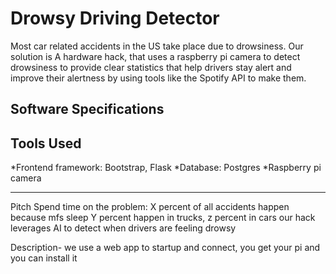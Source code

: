 # Drowsy Driving Detector

Most car related accidents in the US take place due to drowsiness.
Our solution is A hardware hack, that uses a raspberry pi camera to detect drowsiness to provide clear statistics that help drivers stay alert and improve their alertness by using tools like the Spotify API to make them. 

## Software Specifications

## Tools Used
*Frontend framework: Bootstrap, Flask
*Database: Postgres
*Raspberry pi camera 

---
Pitch 
Spend time on the problem: 
X percent of all accidents happen because mfs sleep
Y percent happen in trucks, z percent in cars 
<emotional rhetoric here>
our hack leverages AI to detect when drivers are feeling drowsy 

Description- we use a web app to startup and connect, you get your pi and you can install it 

